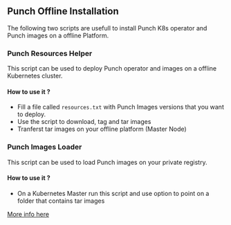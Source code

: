 ## Punch Offline Installation

The following two scripts are usefull to install Punch K8s operator and Punch images on a offline Platform.

### Punch Resources Helper

This script can be used to deploy Punch operator and images on a offline Kubernetes cluster.

#### How to use it ?

- Fill a file called `resources.txt` with Punch Images versions that you want to deploy.
- Use the script to download, tag and tar images
- Tranferst tar images on your offline platform (Master Node)


### Punch Images Loader
This script can be used to load Punch images on your private registry.

#### How to use it ?
- On a Kubernetes Master run this script and use option to point on a folder that contains tar images

[More info here](https://punch-1.gitbook.io/punch-doc/deployment/deployment-procedure/offline-mode)